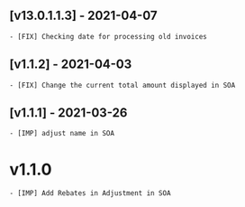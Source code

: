 ## [v13.0.1.1.3] - 2021-04-07
    - [FIX] Checking date for processing old invoices

## [v1.1.2] - 2021-04-03
    - [FIX] Change the current total amount displayed in SOA

## [v1.1.1] - 2021-03-26
    - [IMP] adjust name in SOA

# v1.1.0
    - [IMP] Add Rebates in Adjustment in SOA
